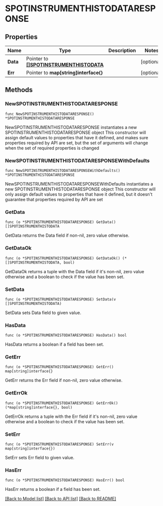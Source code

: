 # SPOTINSTRUMENTHISTODATARESPONSE

## Properties

Name | Type | Description | Notes
------------ | ------------- | ------------- | -------------
**Data** | Pointer to [**[]SPOTINSTRUMENTHISTODATA**](SPOTINSTRUMENTHISTODATA.md) |  | [optional] 
**Err** | Pointer to **map[string]interface{}** |  | [optional] 

## Methods

### NewSPOTINSTRUMENTHISTODATARESPONSE

`func NewSPOTINSTRUMENTHISTODATARESPONSE() *SPOTINSTRUMENTHISTODATARESPONSE`

NewSPOTINSTRUMENTHISTODATARESPONSE instantiates a new SPOTINSTRUMENTHISTODATARESPONSE object
This constructor will assign default values to properties that have it defined,
and makes sure properties required by API are set, but the set of arguments
will change when the set of required properties is changed

### NewSPOTINSTRUMENTHISTODATARESPONSEWithDefaults

`func NewSPOTINSTRUMENTHISTODATARESPONSEWithDefaults() *SPOTINSTRUMENTHISTODATARESPONSE`

NewSPOTINSTRUMENTHISTODATARESPONSEWithDefaults instantiates a new SPOTINSTRUMENTHISTODATARESPONSE object
This constructor will only assign default values to properties that have it defined,
but it doesn't guarantee that properties required by API are set

### GetData

`func (o *SPOTINSTRUMENTHISTODATARESPONSE) GetData() []SPOTINSTRUMENTHISTODATA`

GetData returns the Data field if non-nil, zero value otherwise.

### GetDataOk

`func (o *SPOTINSTRUMENTHISTODATARESPONSE) GetDataOk() (*[]SPOTINSTRUMENTHISTODATA, bool)`

GetDataOk returns a tuple with the Data field if it's non-nil, zero value otherwise
and a boolean to check if the value has been set.

### SetData

`func (o *SPOTINSTRUMENTHISTODATARESPONSE) SetData(v []SPOTINSTRUMENTHISTODATA)`

SetData sets Data field to given value.

### HasData

`func (o *SPOTINSTRUMENTHISTODATARESPONSE) HasData() bool`

HasData returns a boolean if a field has been set.

### GetErr

`func (o *SPOTINSTRUMENTHISTODATARESPONSE) GetErr() map[string]interface{}`

GetErr returns the Err field if non-nil, zero value otherwise.

### GetErrOk

`func (o *SPOTINSTRUMENTHISTODATARESPONSE) GetErrOk() (*map[string]interface{}, bool)`

GetErrOk returns a tuple with the Err field if it's non-nil, zero value otherwise
and a boolean to check if the value has been set.

### SetErr

`func (o *SPOTINSTRUMENTHISTODATARESPONSE) SetErr(v map[string]interface{})`

SetErr sets Err field to given value.

### HasErr

`func (o *SPOTINSTRUMENTHISTODATARESPONSE) HasErr() bool`

HasErr returns a boolean if a field has been set.


[[Back to Model list]](../README.md#documentation-for-models) [[Back to API list]](../README.md#documentation-for-api-endpoints) [[Back to README]](../README.md)


